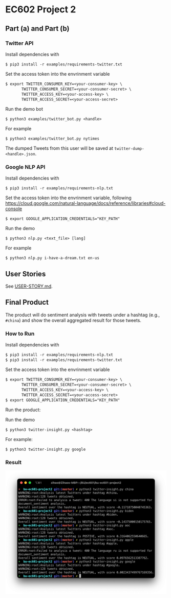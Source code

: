 # EC602 Project 2

## Part (a) and Part (b)

### Twitter API

Install dependencies with

```
$ pip3 install -r examples/requirements-twitter.txt
```

Set the access token into the envrinment variable

```
$ export TWITTER_CONSUMER_KEY=<your-consumer-key> \
       TWITTER_CONSUMER_SECRET=<your-consumer-secret> \
       TWITTER_ACCESS_KEY=<your-access-key> \
       TWITTER_ACCESS_SECRET=<your-access-secret>
```

Run the demo bot

```
$ python3 examples/twitter_bot.py <handle>
```

For example

```
$ python3 examples/twitter_bot.py nytimes
```

The dumped Tweets from this user will be saved at `twitter-dump-<handle>.json`.

### Google NLP API

Install dependencies with

```
$ pip3 install -r examples/requirements-nlp.txt
```

Set the access token into the envrinment variable, following https://cloud.google.com/natural-language/docs/reference/libraries#cloud-console

```
$ export GOOGLE_APPLICATION_CREDENTIALS="KEY_PATH"
```

Run the demo

```
$ python3 nlp.py <text_file> [lang]
```

For example

```
$ python3 nlp.py i-have-a-dream.txt en-us
```

## User Stories

See [USER-STORY.md](./USER-STORY.md).

## Final Product

The product will do sentiment analysis with tweets under a hashtag (e.g., `#china`) and show the overall aggregated result for those tweets.

### How to Run

Install dependencies with

```
$ pip3 install -r examples/requirements-nlp.txt
$ pip3 install -r examples/requirements-twitter.txt
```

Set the access token into the envrinment variable

```
$ export TWITTER_CONSUMER_KEY=<your-consumer-key> \
       TWITTER_CONSUMER_SECRET=<your-consumer-secret> \
       TWITTER_ACCESS_KEY=<your-access-key> \
       TWITTER_ACCESS_SECRET=<your-access-secret>
$ export GOOGLE_APPLICATION_CREDENTIALS="KEY_PATH"
```

Run the product:

Run the demo

```
$ python3 twitter-insight.py <hashtag>
```

For example:

```
$ python3 twitter-insight.py google
```

### Result

![](./img/result.png)